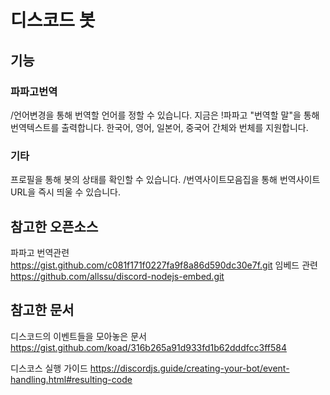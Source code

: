 # 디스코드 봇
## 기능
### 파파고번역
/언어변경을 통해 번역할 언어를 정할 수 있습니다.
지금은 !파파고 "번역할 말"을 통해 번역텍스트를 출력합니다.
한국어, 영어, 일본어, 중국어 간체와 번체를 지원합니다.

### 기타
프로필을 통해 봇의 상태를 확인할 수 있습니다.
/번역사이트모음집을 통해 번역사이트URL을 즉시 띄울 수 있습니다.

## 참고한 오픈소스 
파파고 번역관련
https://gist.github.com/c081f171f0227fa9f8a86d590dc30e7f.git
임베드 관련
https://github.com/allssu/discord-nodejs-embed.git

## 참고한 문서
디스코드의 이벤트들을 모아놓은 문서
https://gist.github.com/koad/316b265a91d933fd1b62dddfcc3ff584

디스코스 실행 가이드
https://discordjs.guide/creating-your-bot/event-handling.html#resulting-code
